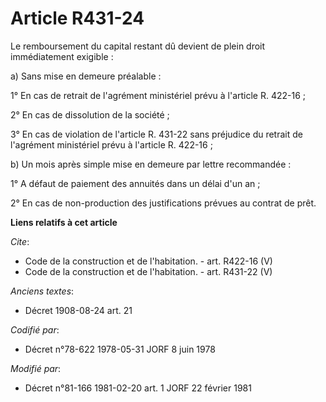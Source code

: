 # Article R431-24

Le remboursement du capital restant dû devient de plein droit immédiatement exigible : 

a) Sans mise en demeure préalable : 

1° En cas de retrait de l'agrément ministériel prévu à l'article R. 422-16 ; 

2° En cas de dissolution de la société ; 

3° En cas de violation de l'article R. 431-22 sans préjudice du retrait de l'agrément ministériel prévu à l'article R.
422-16 ; 

b) Un mois après simple mise en demeure par lettre recommandée : 

1° A défaut de paiement des annuités dans un délai d'un an ; 

2° En cas de non-production des justifications prévues au contrat de prêt.

**Liens relatifs à cet article**

_Cite_:

  - Code de la construction et de l'habitation. - art. R422-16 (V)
  - Code de la construction et de l'habitation. - art. R431-22 (V)

_Anciens textes_:

  - Décret  1908-08-24 art. 21

_Codifié par_:

  - Décret n°78-622 1978-05-31 JORF 8 juin 1978

_Modifié par_:

  - Décret n°81-166 1981-02-20 art. 1 JORF 22 février 1981
